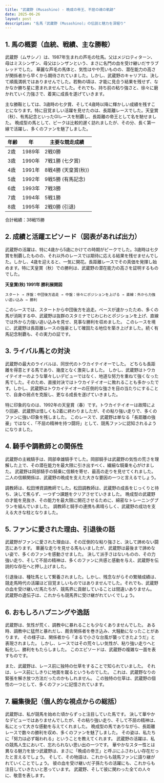 ```yaml
---
title: "武蔵野 (Musashino) - 晩成の帝王、不屈の魂の軌跡"
date: 2025-06-26
layout: post
description: "名馬『武蔵野 (Musashino)』の伝説と魅力を深堀り"
---
```


## 1. 馬の概要（血統、戦績、主な勝鞍）

武蔵野（ムサシノ）は、1987年生まれの芦毛の牡馬。父はメジロティターン、母はミスシンザン、母父はシンザンという、まさに名門の血を受け継いだサラブレッドでした。  華麗な芦毛の馬体と、気性はやや荒いものの、潜在能力の高さが関係者から早くから期待されていました。しかし、武蔵野のキャリアは、決して順風満帆ではありませんでした。若駒の頃は、才能に見合う結果を残せず、なかなか勝ち星に恵まれませんでした。それでも、持ち前の粘り強さと、徐々に磨かれていく力強さで、着実に成長を遂げていきます。

主な勝鞍としては、3歳時の七夕賞、そして4歳時以降に輝かしい成績を残すことになります。特に目覚ましい活躍を見せたのは、長距離レースでした。天皇賞（秋）、有馬記念といったGIレースを制覇し、長距離の帝王として名を馳せました。  晩成型の馬として、ピークは比較的遅く訪れましたが、その分、長く第一線で活躍し、多くのファンを魅了しました。


| 年齢 | 年 | 主要な競走成績 |
|---|---|---|
| 2歳 | 1989年 | 2戦0勝 |
| 3歳 | 1990年 | 7戦1勝 (七夕賞) |
| 4歳 | 1991年 | 8戦4勝 (天皇賞(秋)) |
| 5歳 | 1992年 | 9戦5勝 (有馬記念) |
| 6歳 | 1993年 | 7戦3勝 |
| 7歳 | 1994年 | 5戦1勝 |
| 8歳 | 1995年 | 2戦0勝 (引退) |
合計戦績：38戦15勝


## 2. 成績と活躍エピソード（図表があれば出力）

武蔵野の活躍は、特に4歳から5歳にかけての時期がピークでした。3歳時は七夕賞を制覇したものの、それ以外のレースでは期待に応える結果を残せませんでした。しかし、4歳を迎えると、一気に開花。長距離レースでその真価を発揮し始めます。特に天皇賞（秋）での勝利は、武蔵野の潜在能力の高さを証明するものでした。  

**天皇賞(秋) 1991年 勝利展開図**

```
スタート → 序盤：中団後方追走 → 中盤：徐々にポジションを上げる → 直線：外から力強い追い込み → 勝利
```

このレースでは、スタートから中団後方を追走。ペースが速かったため、多くの馬が消耗する中、武蔵野は抜群のスタミナでじわじわとポジションを上げ、直線では外から力強い追い込みを見せ、見事な勝利を収めました。  このレースを境に、武蔵野は長距離レースの強豪として確固たる地位を築き上げました。続く有馬記念制覇も、その実力の証です。


## 3. ライバル馬との対決

武蔵野の最大のライバルは、同世代のトウカイテイオーでした。  どちらも長距離を得意とする馬であり、幾度となく激突しました。  しかし、武蔵野はトウカイテイオーのような華々しいデビューではなく、地道な努力を重ねて強くなった馬でした。そのため、直接対決ではトウカイテイオーに敗れることも多かったです。しかし、武蔵野はトウカイテイオーの圧倒的な強さを目の当たりにすることで、自身の弱点を克服し、更なる成長を遂げていきました。  

特に印象的なのは、1992年の天皇賞（春）です。トウカイテイオーは故障により回避、武蔵野は惜しくも2着に終わりましたが、その粘り強い走りで、多くのファンに強い印象を残しました。  このレースで、武蔵野は単なる「長距離の強豪」ではなく、「不屈の精神を持つ闘将」として、競馬ファンに認知されるようになりました。


## 4. 騎手や調教師との関係性

武蔵野の主戦騎手は、岡部幸雄騎手でした。岡部騎手は武蔵野の気性の荒さを理解した上で、その潜在能力を最大限に引き出すべく、繊細な騎乗を心がけました。  武蔵野は岡部騎手の騎乗に信頼を寄せ、最高の走りを見せてくれました。  二人の信頼関係は、武蔵野の晩成を支えた大きな要因の一つと言えるでしょう。

調教師は、松田博資調教師でした。松田調教師は、武蔵野の成長をじっくりと待ち、決して焦らず、一つずつ課題をクリアさせていきました。  晩成型の武蔵野の才能を見抜き、その能力を最大限に開花させるために、綿密なトレーニングプランを組んでいました。  調教師と騎手の連携も素晴らしく、武蔵野の成功を支える大きな柱となりました。


## 5. ファンに愛された理由、引退後の話

武蔵野がファンに愛された理由は、その圧倒的な粘り強さと、決して諦めない闘志にあります。  華麗な走りを見せる馬もいましたが、武蔵野は最後まで諦めない姿で、多くのファンを感動させました。  決して派手さはないものの、その力強い走り、そして不屈の精神は、多くのファンに共感と感動を与え、武蔵野を伝説的な存在へと押し上げました。

引退後は、種牡馬として繋養されました。しかし、残念ながらその繁殖成績は、競走馬時代の活躍ほど目覚ましいものではありませんでした。それでも、武蔵野の血を受け継いだ馬たちが、競馬界に貢献していることは間違いありません。  武蔵野の遺伝子は、これからも競馬界に受け継がれていくでしょう。


## 6. おもしろハプニングや逸話

武蔵野は、気性が荒く、調教中に暴れることも少なくありませんでした。  ある時、調教中に猛然と暴れだし、厩舎関係者を巻き込み、大騒動になったことがあります。  その様子は、関係者から「まるで小さな台風が襲ってきたようだ」と表現されました。  しかし、レースではその荒々しい気性が、粘り強い走りへと転化し、勝利をもたらしました。  このエピソードは、武蔵野の複雑な一面を表すものです。


また、武蔵野は、レース前に独特の仕草をすることで知られていました。  それは、レース前にしきりに地面を蹴るというものでした。  これは、武蔵野なりの緊張を解き放つ方法だったのかもしれません。  この独特の仕草は、武蔵野の個性の一つとして、多くのファンに記憶されています。


## 7. 編集後記（個人的な視点からの総括）

武蔵野は、私が競馬を始めた頃からずっと注目していた馬です。  決して華やかなデビューではありませんでしたが、その粘り強い走り、そして不屈の精神は、私にとって大きな感動を与えてくれました。  晩成型の馬でありながら、長距離レースで数々の勝利を収め、多くのファンを魅了しました。  その姿は、私たちに「努力は必ず報われる」ということを教えてくれます。  武蔵野の活躍は、私の競馬人生において、忘れられない思い出の一つです。  華やかなスター性とは異なる魅力を放つ武蔵野は、まさに「晩成の帝王」と呼ぶにふさわしい存在だったと言えるでしょう。  そして、その物語は、これからも競馬ファンに語り継がれていくことでしょう。  彼の血を受け継いだ子孫たちの活躍にも、これからも注目していきたいと思っています。  武蔵野、そして彼に関わった全ての人々に、敬意を表します。
